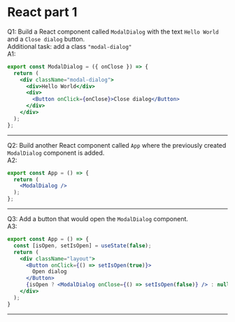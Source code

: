 # React part 1

Q1: Build a React component called `ModalDialog` with the text `Hello World` and a `Close dialog` button.  
Additional task: add a class `"modal-dialog"`  
A1:
```jsx
export const ModalDialog = ({ onClose }) => {
  return (
    <div className="modal-dialog">
      <div>Hello World</div>
      <div>
        <Button onClick={onClose}>Close dialog</Button>
      </div>
    </div>
  );
};
```
---
Q2: Build another React component called `App` where the previously created `ModalDialog` component is added.  
A2:
```jsx
export const App = () => {
  return (
    <ModalDialog />
  );
};
```
---
Q3: Add a button that would open the `ModalDialog` component.  
A3:
```jsx
export const App = () => {
  const [isOpen, setIsOpen] = useState(false);
  return (
    <div className="layout">
      <Button onClick={() => setIsOpen(true)}>
        Open dialog
      </Button>
      {isOpen ? <ModalDialog onClose={() => setIsOpen(false)} /> : null}
    </div>
  );
}
```
---
